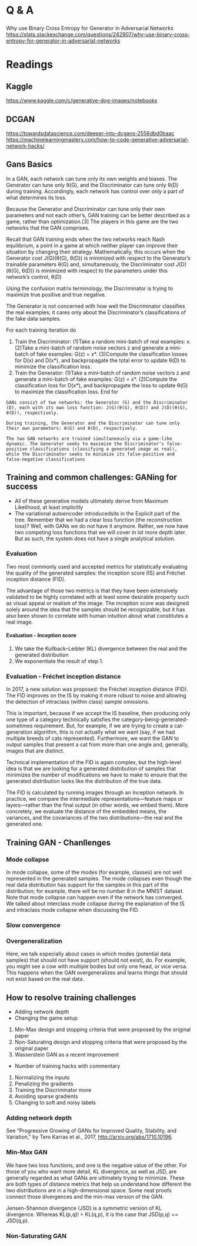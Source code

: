 



# Q & A

###
Why use Binary Cross Entropy for Generator in Adversarial Networks
https://stats.stackexchange.com/questions/242907/why-use-binary-cross-entropy-for-generator-in-adversarial-networks


# Readings
## Kaggle
https://www.kaggle.com/c/generative-dog-images/notebooks

## DCGAN
https://towardsdatascience.com/deeper-into-dcgans-2556dbd0baac
https://machinelearningmastery.com/how-to-code-generative-adversarial-network-hacks/


## Gans Basics
In a GAN, each network can tune only its own weights and biases. The Generator can tune only θ(G), and the Discriminator can tune only θ(D) during training. Accordingly, each network has control over only a part of what determines its loss.

Because the Generator and Discriminator can tune only their own parameters and not each other’s, GAN training can be better described as a game, rather than optimization.[3] The players in this game are the two networks that the GAN comprises.

Recall that GAN training ends when the two networks reach Nash equilibrium, a point in a game at which neither player can improve their situation by changing their strategy. Mathematically, this occurs when the Generator cost J(G)(θ(G), θ(D)) is minimized with respect to the Generator’s trainable parameters θ(G) and, simultaneously, the Discriminator cost J(D)(θ(G), θ(D)) is minimized with respect to the parameters under this network’s control, θ(D)

Using the confusion matrix terminology, the Discriminator is trying to maximize true positive and true negative.

The Generator is not concerned with how well the Discriminator classifies the real examples; it cares only about the Discriminator’s classifications of the fake data samples.

For each training iteration do
  1. Train the Discriminator:
     (1)Take a random mini-batch of real examples: x.
     (2)Take a mini-batch of random noise vectors z and generate a mini-batch of fake examples: G(z) = x*.
     (3)Compute the classification losses for D(x) and D(x*), and backpropagate the total error to update θ(D) to minimize the classification loss.
  2. Train the Generator:
    (1)Take a mini-batch of random noise vectors z and generate a mini-batch of fake examples: G(z) = x*.
    (2)Compute the classification loss for D(x*), and backpropagate the loss to update θ(G) to maximize the classification loss.
End for

```
GANs consist of two networks: the Generator (G) and the Discriminator (D), each with its own loss function: J(G)(θ(G), θ(D)) and J(D)(θ(G), θ(D)), respectively.

During training, the Generator and the Discriminator can tune only their own parameters: θ(G) and θ(D), respectively.

The two GAN networks are trained simultaneously via a game-like dynamic. The Generator seeks to maximize the Discriminator’s false-positive classifications (classifying a generated image as real), while the Discriminator seeks to minimize its false-positive and false-negative classifications
```

## Training and common challenges: GANing for success

- All of these generative models ultimately derive from Maximum Likelihood, at least implicitly
- The variational autoencoder introducedsits in the Explicit part of the tree. Remember that we had a clear loss function (the reconstruction loss)? Well, with GANs we do not have it anymore. Rather, we now have two competing loss functions that we will cover in lot more depth later. But as such, the system does not have a single analytical solution.

### Evaluation
Two most commonly used and accepted metrics for statistically evaluating the quality of the generated samples: the inception score (IS) and Fréchet inception distance (FID).

The advantage of those two metrics is that they have been extensively validated to be highly correlated with at least some desirable property such as visual appeal or realism of the image. The inception score was designed solely around the idea that the samples should be recognizable, but it has also been shown to correlate with human intuition about what constitutes a real image.

#### Evaluation - Inception score
1. We take the Kullback–Leibler (KL) divergence between the real and the generated distribution
2. We exponentiate the result of step 1.

### Evaluation - Fréchet inception distance
In 2017, a new solution was proposed: the Fréchet inception distance (FID). The FID improves on the IS by making it more robust to noise and allowing the detection of intraclass (within class) sample omissions.

This is important, because if we accept the IS baseline, then producing only one type of a category technically satisfies the category-being-generated-sometimes requirement. But, for example, if we are trying to create a cat-generation algorithm, this is not actually what we want (say, if we had multiple breeds of cats represented). Furthermore, we want the GAN to output samples that present a cat from more than one angle and, generally, images that are distinct.

Technical implementation of the FID is again complex, but the high-level idea is that we are looking for a generated distribution of samples that minimizes the number of modifications we have to make to ensure that the generated distribution looks like the distribution of the true data.

The FID is calculated by running images through an Inception network. In practice, we compare the intermediate representations—feature maps or layers—rather than the final output (in other words, we embed them). More concretely, we evaluate the distance of the embedded means, the variances, and the covariances of the two distributions—the real and the generated one.

## Training GAN - Chanllenges

### Mode collapse
In mode collapse, some of the modes (for example, classes) are not well represented in the generated samples. The mode collapses even though the real data distribution has support for the samples in this part of the distribution; for example, there will be no number 8 in the MNIST dataset. Note that mode collapse can happen even if the network has converged. We talked about interclass mode collapse during the explanation of the IS and intraclass mode collapse when discussing the FID.

### Slow convergence
### Overgeneralization
Here, we talk especially about cases in which modes (potential data samples) that should not have support (should not exist), do. For example, you might see a cow with multiple bodies but only one head, or vice versa. This happens when the GAN overgeneralizes and learns things that should not exist based on the real data.

## How to resolve training challenges
- Adding network depth
- Changing the game setup
1. Min-Max design and stopping criteria that were proposed by the original paper
2. Non-Saturating design and stopping criteria that were proposed by the original paper
3. Wasserstein GAN as a recent improvement
- Number of training hacks with commentary
1. Normalizing the inputs
2. Penalizing the gradients
3. Training the Discriminator more
4. Avoiding sparse gradients
5. Changing to soft and noisy labels

### Adding network depth
See “Progressive Growing of GANs for Improved Quality, Stability, and Variation,” by Tero Karras et al., 2017, http://arxiv.org/abs/1710.10196.

### Min-Max GAN
We have two loss functions, and one is the negative value of the other.
For those of you who want more detail, KL divergence, as well as JSD, are generally regarded as what GANs are ultimately trying to minimize. These are both types of distance metrics that help us understand how different the two distributions are in a high-dimensional space. Some neat proofs connect those divergences and the min-max version of the GAN.

Jensen-Shannon divergence (JSD) is a symmetric version of KL divergence. Whereas KL(p,q)! = KL(q,p), it is the case that JSD(p,q) == JSD(q,p).

### Non-Saturating GAN
